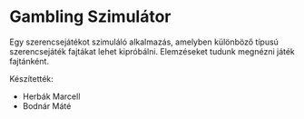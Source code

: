 # Gambling Szimulátor
Egy szerencsejátékot szimuláló alkalmazás, amelyben különböző típusú szerencsejáték
fajtákat lehet kipróbálni. Elemzéseket tudunk megnézni játék fajtánként.

Készítették:
 - Herbák Marcell
 - Bodnár Máté
